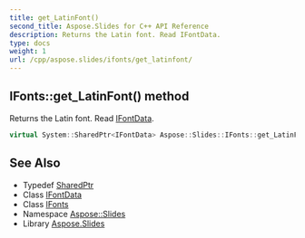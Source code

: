 ```yaml
---
title: get_LatinFont()
second_title: Aspose.Slides for C++ API Reference
description: Returns the Latin font. Read IFontData.
type: docs
weight: 1
url: /cpp/aspose.slides/ifonts/get_latinfont/
---
```

## IFonts::get_LatinFont() method


Returns the Latin font. Read [IFontData](../../ifontdata/).

```cpp
virtual System::SharedPtr<IFontData> Aspose::Slides::IFonts::get_LatinFont()=0
```

## See Also

* Typedef [SharedPtr](../../system/sharedptr/)
* Class [IFontData](../ifontdata/)
* Class [IFonts](./)
* Namespace [Aspose::Slides](../)
* Library [Aspose.Slides](../../)